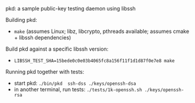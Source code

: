 pkd: a sample public-key testing daemon using libssh

Building pkd:
* `make` (assumes Linux; libz, libcrypto, pthreads available; assumes cmake + libssh dependencies)

Build pkd against a specific libssh version:
* `LIBSSH_TEST_SHA=15bede0c0e03b4065fc8a156f11f1d1d87f0e7e8 make`

Running pkd together with tests:
* start pkd: `./bin/pkd  ssh-dss ./keys/openssh-dsa`
* in another terminal, run tests: `./tests/1k-openssh.sh ./keys/openssh-rsa`
